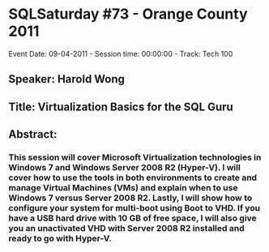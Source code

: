 # SQLSaturday #73 - Orange County 2011
Event Date: 09-04-2011 - Session time: 00:00:00 - Track: Tech 100
## Speaker: Harold Wong
## Title: Virtualization Basics for the SQL Guru
## Abstract:
### This session will cover Microsoft Virtualization technologies in Windows 7 and Windows Server 2008 R2 (Hyper-V). I will cover how to use the tools in both environments to create and manage Virtual Machines (VMs) and explain when to use Windows 7 versus Server 2008 R2. Lastly, I will show how to configure your system for multi-boot using Boot to VHD. If you have a USB hard drive with 10 GB of free space, I will also give you an unactivated VHD with Server 2008 R2 installed and ready to go with Hyper-V.


